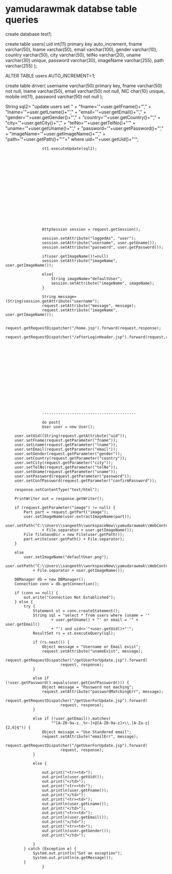 # yamudarawmak databse table queries

create database test1;



create table users(
uid int(11) primary key auto_increment,
fname varchar(50),
lname varchar(50),
email varchar(100),
gender varchar(10),
country varchar(50),
city varchar(50),
telNo varchar(20),
uname varchar(30) unique,
password varchar(30),
imageName varchar(255),
path varchar(255)
);

ALTER TABLE users AUTO_INCREMENT=1;

create table driver(
username varchar(50) primary key,
fname varchar(50) not null,
lname varchar(50),
email varchar(50) not null,
NIC char(10) unique,
mobile int(11),
password varchar(50) not null
);














String sql2= "update users set "
							+ "fname='"+user.getFname()+"',"
								+ "lname='"+user.getLname()+"',"
									+ "email='"+user.getEmail()+"',"
										+ "gender='"+user.getGender()+"',"
											+ "country='"+user.getCountry()+"',"
												+ "city='"+user.getCity()+"',"
													+ "telNo='"+user.getTelNo()+"'"
														+ "uname='"+user.getUname()+"',"
															+ "password='"+user.getPassword()+"',"
																+ "imageName='"+user.getImageName()+"',"
																	+ "path='"+user.getPath()+"'"+" where uid='"+user.getUid()+"'";
					
					
					
					st1.executeUpdate(sql2);
					
					
					
					
					
					
					
					
					
					
					
					
					
					
					
					
					
					HttpSession session = request.getSession();
					
					session.setAttribute("loggedAs", "user");
					session.setAttribute("username", user.getUname());
					session.setAttribute("password", user.getPassword());
					
					if(user.getImageName()!=null)
					session.setAttribute("imageName", user.getImageName());
					
					else{
						String imageName="defaultUser";
						session.setAttribute("imageName", imageName);
					}
					
					String message=(String)session.getAttribute("username");
					request.setAttribute("message", message);
					request.setAttribute("imageName", user.getImageName());
					
					request.getRequestDispatcher("/home.jsp").forward(request,response);
					request.getRequestDispatcher("/afterLoginHeader.jsp").forward(request,response);
					
					
					
					
					
					
					
					
					
					
					
					
					
					
					
					
					-----------------------------------------
					
					do post{
					User user = new User();

		user.setUid((String)request.getAttribute("uid"));
		user.setFname(request.getParameter("fname"));
		user.setLname(request.getParameter("lname"));
		user.setEmail(request.getParameter("email"));
		user.setGender(request.getParameter("gender"));
		user.setCountry(request.getParameter("country"));
		user.setCity(request.getParameter("city"));
		user.setTelNo(request.getParameter("telNo"));
		user.setUname(request.getParameter("uname"));
		user.setPassword(request.getParameter("password"));
		user.setConfPassword(request.getParameter("confirmPassword"));

		response.setContentType("text/html");

		PrintWriter out = response.getWriter();

		if (request.getParameter("image") != null) {
			Part part = request.getPart("image");
			user.setImageName(user.extractImageName(part));
			user.setPath("C:\\Users\\sangeeth\\workspaceNew\\yamudarawmak\\WebContent\\usersImages\\"
					+ File.separator + user.getImageName());
			File fileSaveDir = new File(user.getPath());
			part.write(user.getPath() + File.separator);
		}

		else
			user.setImageName("defaultUser.png");
			user.setPath("C:\\Users\\sangeeth\\workspaceNew\\yamudarawmak\\WebContent\\usersImages\\"
				+ File.separator + user.getImageName());

		DBManager db = new DBManager();
		Connection conn = db.getConnection();

		if (conn == null) {
			out.write("Connection Not Established");
		} else {
			try {
				Statement st = conn.createStatement();
				String sql = "select * from users where (uname = '"
						+ user.getUname() + "' or email = '" + user.getEmail()
						+ "') and uid<>'"+user.getUid()+"'";
				ResultSet rs = st.executeQuery(sql);

				if (rs.next()) {
					Object message = "Username or Email exist";
					request.setAttribute("unameExist", message);
					request.getRequestDispatcher("/getUserForUpdate.jsp").forward(
							request, response);
				}

				else if (!user.getPassword().equals(user.getConfPassword())) {
					Object message = "Password not maching";
					request.setAttribute("passwordMatchingErr", message);
					request.getRequestDispatcher("/getUserForUpdate.jsp").forward(
							request, response);
				}

				else if (!user.getEmail().matches(
						"^[A-Z0-9a-z._%+-]+@[A-Z0-9a-z]+\\.[A-Za-z]{2,6}$")) {
					Object message = "Use Standered email";
					request.setAttribute("emailErr", message);
					request.getRequestDispatcher("/getUserForUpdate.jsp").forward(
							request, response);
				}

				else {
					
					out.print("<tr><td>");
					out.println(user.getUid());
					out.print("</td>");
					out.print("<tr><td>");
					out.println(user.getFname());
					out.print("</td>");
					out.print("<tr><td>");
					out.println(user.getLname());
					out.print("</td>");
					out.print("<tr><td>");
					out.println(user.getEmail());
					out.print("</td>");
					out.print("<tr><td>");
					out.println(user.getGender());
					out.print("</td>");

				}
			} catch (Exception e) {
				System.out.println("Got an exception");
				System.out.println(e.getMessage());
			}
					}
